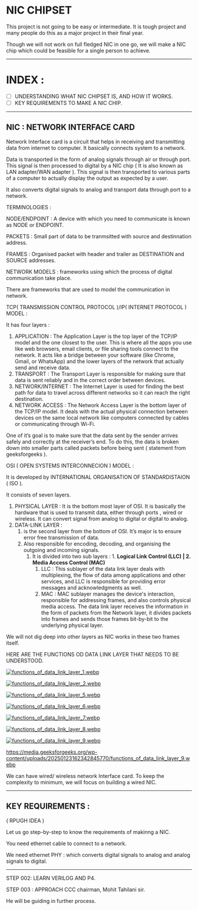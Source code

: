 # NIC CHIPSET

This project is not going to be easy or intermediate. It is tough project and many people do this as a major project in their final year. 

Though we will not work on full fledged NIC in one go, we will make a NIC chip which could be feasible for a single person to achieve. 

---

# INDEX :

- [ ]  UNDERSTANDING WHAT NIC CHIPSET IS, AND HOW IT WORKS.
- [ ]  KEY REQUIREMENTS TO MAKE A NIC CHIP.

---

## NIC : NETWORK INTERFACE CARD

Network Interface card is a circuit that helps in receiving and transmitting data from internet to computer. It basically connects system to a network.

Data is transported in the form of analog signals through air or through port. This signal is then processed to digital by a NIC chip ( It is also known as LAN adapter/WAN adapter ). This signal is then transported to various parts of a computer to actually display the output as expected by a user. 

It also converts digital signals to analog and transport data through port to a network.

TERMINOLOGIES :

NODE/ENDPOINT : A device with which you need to communicate is known as NODE or ENDPOINT.

PACKETS : Small part of data to be tranmsitted with source and destinnation address.

FRAMES : Organised packet with header and trailer as DESTINATION and SOURCE addresses.

NETWORK MODELS : frameworks using which the process of digital communication take place.

There are frameworks that are used to model the communication in network.

TCP( TRANSMISSION CONTROL PROTOCOL )/IP( INTERNET PROTOCOL ) MODEL :

 It has four layers :

1. APPLICATION : The Application Layer is the top layer of the TCP/IP model and the one closest to the user. This is where all the apps you use like web browsers, email clients, or file sharing tools connect to the network. It acts like a bridge between your software (like Chrome, Gmail, or WhatsApp) and the lower layers of the network that actually send and receive data.
2. TRANSPORT : The Transport Layer is responsible for making sure that data is sent reliably and in the correct order between devices. 
3. NETWORK/INTERNET : The Internet Layer is used for finding the best path for data to travel across different networks so it can reach the right destination. 
4. NETWORK ACCESS : The Network Access Layer is the bottom layer of the TCP/IP model. It deals with the actual physical connection between devices on the same local network like computers connected by cables or communicating through Wi-Fi.

One of it’s goal is to make sure that the data sent by the sender arrives safely and correctly at the receiver’s end. To do this, the data is broken down into smaller parts called packets before being sent ( statement from geeksforgeeks ).

OSI ( OPEN SYSTEMS INTERCONNECION ) MODEL :

It is developed by INTERNATIONAL ORGANISATION OF STANDARDISTAION ( ISO ).

It consists of seven layers.

1. PHYSICAL LAYER : It is the bottom most layer of OSI. It is basically the hardware that is used to transmit data, either through ports , wired or wireless. It can convert signal from analog to digital or digital to analog.
2. DATA-LINK LAYER : 
    1. is the second layer from the bottom of OSI. It’s major is to ensure error free transmission of data.
    2. Also responsible for encoding, decoding, and organising the outgoing and incoming signals.
        1. It is divided into two sub layers : 1. **Logical Link Control (LLC)  |  2. Media Access Control (MAC)**
            1. LLC : This sublayer of the data link layer deals with multiplexing, the flow of data among applications and other services, and LLC is responsible for providing error messages and acknowledgments as well.
            2. MAC : MAC sublayer manages the device's interaction, responsible for addressing frames, and also controls physical media access. The data link layer receives the information in the form of packets from the Network layer, it divides packets into frames and sends those frames bit-by-bit to the underlying physical layer.
    

We will not dig deep into other layers as NIC  works in these two frames itself.

HERE ARE THE FUNCTIONS OD DATA LINK LAYER THAT NEEDS TO BE UNDERSTOOD. 

[![functions_of_data_link_layer_1.webp](functions_of_data_link_layer_1.webp)](https://media.geeksforgeeks.org/wp-content/uploads/20250128105254285850/functions_of_data_link_layer.webp)

[![functions_of_data_link_layer_2.webp](functions_of_data_link_layer_2.webp)](https://media.geeksforgeeks.org/wp-content/uploads/20250123162341626693/functions_of_data_link_layer_1.webp)

[![functions_of_data_link_layer_5.webp](functions_of_data_link_layer_5.webp)](https://media.geeksforgeeks.org/wp-content/uploads/20250123162341817996/functions_of_data_link_layer_2.webp)

[![functions_of_data_link_layer_6.webp](functions_of_data_link_layer_6.webp)](https://media.geeksforgeeks.org/wp-content/uploads/20250123164203841611/functions_of_data_link_layer_5.webp)

[![functions_of_data_link_layer_7.webp](functions_of_data_link_layer_7.webp)](https://media.geeksforgeeks.org/wp-content/uploads/20250123162342261043/functions_of_data_link_layer_6.webp)

[![functions_of_data_link_layer_8.webp](functions_of_data_link_layer_8.webp)](https://media.geeksforgeeks.org/wp-content/uploads/20250123162342455840/functions_of_data_link_layer_7.webp)

[![functions_of_data_link_layer_9.webp](functions_of_data_link_layer_9.webp)](https://media.geeksforgeeks.org/wp-content/uploads/20250123162342652878/functions_of_data_link_layer_8.webp)

https://media.geeksforgeeks.org/wp-content/uploads/20250123162342845770/functions_of_data_link_layer_9.webp

We can have wired/ wireless network Interface card. To keep the complexity to minimum, we will focus on building a wired NIC.

---

## KEY REQUIREMENTS :

( RPUGH IDEA )

Let us go step-by-step to know the requirements of makinng a NIC.

 You need ethernet cable to connect to a network. 

We need ethernet PHY : which converts digital signals to analog and analog signals to digital.

---

STEP 002: LEARN VERILOG AND P4.

STEP 003 : APPROACH CCC chairman, Mohit Tahilani sir.

He will be guiding in further process.

